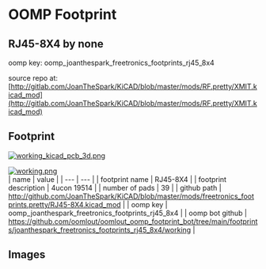 # OOMP Footprint  
## RJ45-8X4  by none  
  
oomp key: oomp_joanthespark_freetronics_footprints_rj45_8x4  
  
source repo at: [http://gitlab.com/JoanTheSpark/KiCAD/blob/master/mods/RF.pretty/XMIT.kicad_mod](http://gitlab.com/JoanTheSpark/KiCAD/blob/master/mods/RF.pretty/XMIT.kicad_mod)  
## Footprint  
  
[![working_kicad_pcb_3d.png](working_kicad_pcb_3d_600.png)](working_kicad_pcb_3d.png)  
  
[![working.png](working_600.png)](working.png)  
| name | value | 
| --- | --- | 
| footprint name | RJ45-8X4 | 
| footprint description | 4ucon 19514 | 
| number of pads | 39 | 
| github path | http://github.com/JoanTheSpark/KiCAD/blob/master/mods/freetronics_footprints.pretty/RJ45-8X4.kicad_mod | 
| oomp key | oomp_joanthespark_freetronics_footprints_rj45_8x4 | 
| oomp bot github | https://github.com/oomlout/oomlout_oomp_footprint_bot/tree/main/footprints/joanthespark_freetronics_footprints_rj45_8x4/working | 
## Images  
